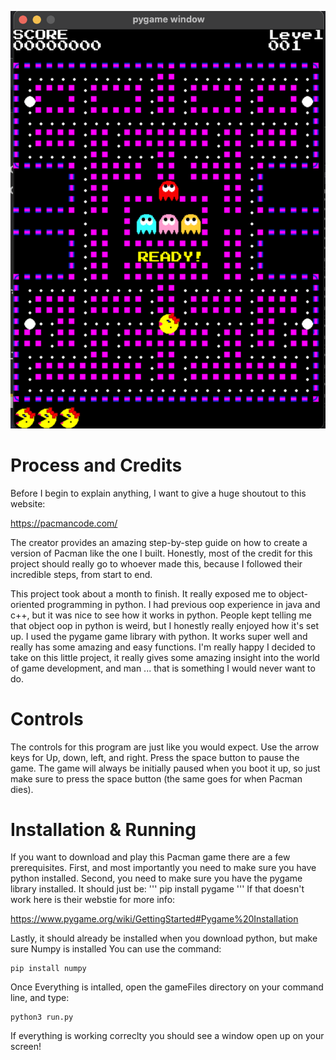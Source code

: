 ![plot](gameShot.png)
# Process and Credits
Before I begin to explain anything, I want to give a huge shoutout to this website:

https://pacmancode.com/

The creator provides an amazing step-by-step guide on how to create a version of Pacman like the one I built. Honestly, most of the credit for this project should really go to whoever made this, because I followed their incredible steps, from start to end. 

This project took about a month to finish. It really exposed me to object-oriented programming in python. I had previous oop experience in java and c++, but it was nice to see how it works in python. People kept telling me that object oop in python is weird, but I honestly really enjoyed how it's set up. I used the pygame game library with python. It works super well and really has some amazing and easy functions. I'm really happy I decided to take on this little project, it really gives some amazing insight into the world of game development, and man ... that is something I would never want to do.

# Controls
The controls for this program are just like you would expect. Use the arrow keys for Up, down, left, and right. Press the space button to pause the game. The game will always be initially paused when you boot it up, so just make sure to press the space button (the same goes for when Pacman dies).

# Installation & Running
If you want to download and play this Pacman game there are a few prerequisites. First, and most importantly you need to make sure you have python installed.
Second, you need to make sure you have the pygame library installed. It should just be:
'''
pip install pygame
'''
If that doesn't work here is their webstie for more
info:

https://www.pygame.org/wiki/GettingStarted#Pygame%20Installation

Lastly, it should already be installed when you download python, but make sure Numpy is installed
You can use the command:

```
pip install numpy
```


Once Everything is intalled, open the gameFiles directory on your command line, and type:

```
python3 run.py
```
If everything is working correclty you should see a window open up on your screen!





